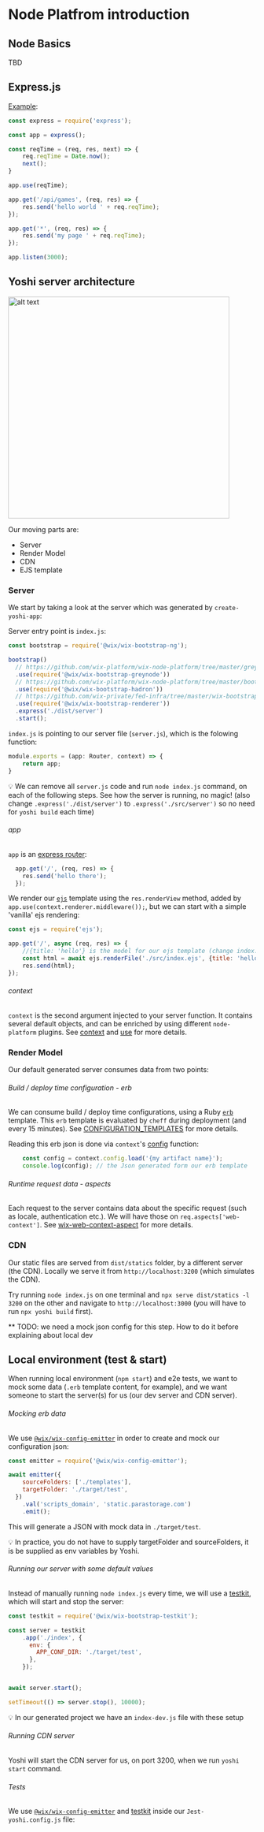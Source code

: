 
# Node Platfrom introduction

## Node Basics

TBD

## Express.js

[Example](https://gist.github.com/yanivefraim/4930348959f9eeb240c337c9a4e90563):

```js
const express = require('express');

const app = express();

const reqTime = (req, res, next) => {
    req.reqTime = Date.now();
    next();
}

app.use(reqTime);

app.get('/api/games', (req, res) => {
    res.send('hello world ' + req.reqTime);
});

app.get('*', (req, res) => {
    res.send('my page ' + req.reqTime);
});

app.listen(3000);
```

## Yoshi server architecture

<img src="./architecture.png" alt="alt text" width="450px">

Our moving parts are:

- Server
- Render Model
- CDN
- EJS template


### Server

We start by taking a look at the server which was generated by `create-yoshi-app`:

Server entry point is `index.js`:

```js
const bootstrap = require('@wix/wix-bootstrap-ng');

bootstrap()
  // https://github.com/wix-platform/wix-node-platform/tree/master/greynode/wix-bootstrap-greynode
  .use(require('@wix/wix-bootstrap-greynode'))
  // https://github.com/wix-platform/wix-node-platform/tree/master/bootstrap-plugins/hadron/wix-bootstrap-hadron
  .use(require('@wix/wix-bootstrap-hadron'))
  // https://github.com/wix-private/fed-infra/tree/master/wix-bootstrap-renderer
  .use(require('@wix/wix-bootstrap-renderer'))
  .express('./dist/server')
  .start();

```

`index.js` is pointing to our server file (`server.js`), which is the folowing function:

```js
module.exports = (app: Router, context) => {
    return app;
}
```

:bulb: We can remove all `server.js` code and run `node index.js` command, on each of the following steps. See how the server  is running, no magic! (also change `.express('./dist/server')` to `.express('./src/server')` so no need for `yoshi build` each time)

###### app

`app` is an [express router](https://expressjs.com/en/4x/api.html#router):

```js
  app.get('/', (req, res) => {
    res.send('hello there');
  });

```

We render our [`ejs`](https://github.com/mde/ejs) template using the `res.renderView` method, added by `app.use(context.renderer.middleware());`, but we can start with a simple 'vanilla' ejs rendering:

```js
const ejs = require('ejs');

app.get('/', async (req, res) => {
    //{title: 'hello'} is the model for our ejs template (change index.ejs to contain only `<%= title %>` to see it in action)
    const html = await ejs.renderFile('./src/index.ejs', {title: 'hello'});
    res.send(html);
});
```

###### context

`context` is the second argument injected to your server function. It contains several default objects, and can be enriched by using different `node-platform` plugins. See [context](https://github.com/wix-platform/wix-node-platform/tree/master/bootstrap/wix-bootstrap-ng#context) and [use](https://github.com/wix-platform/wix-node-platform/tree/master/bootstrap/wix-bootstrap-ng#wixbootstrapnguseobject-opts-this) for more details.

### Render Model

Our default generated server consumes data from two points:

###### Build / deploy time configuration - erb

We can consume build / deploy time configurations, using a Ruby [`erb`](https://ruby-doc.org/stdlib-2.6.5/libdoc/erb/rdoc/ERB.html) template. This `erb` template is evaluated by `cheff` during deployment (and every 15 minutes). See [CONFIGURATION_TEMPLATES](https://github.com/wix-private/fed-handbook/blob/master/CONFIGURATION_TEMPLATES.md) for more details.

Reading this erb json is done via `context`'s [config](https://github.com/wix-platform/wix-node-platform/tree/master/config/wix-config) function:

```js
    const config = context.config.load('{my artifact name}');
    console.log(config); // the Json generated form our erb template
```

###### Runtime request data - aspects

Each request to the server contains data about the specific request (such as locale, authentication etc.). We will have those on `req.aspects['web-context']`. See [wix-web-context-aspect](https://github.com/wix-platform/wix-node-platform/tree/master/aspects/wix-web-context-aspect) for more details.


### CDN

Our static files are served from `dist/statics` folder, by a different server (the CDN). Locally we serve it from `http://localhost:3200` (which simulates the CDN). 

Try running `node index.js` on one terminal and `npx serve dist/statics -l 3200` on the other and navigate to `http://localhost:3000` (you will have to run `npx yoshi build` first). 

** TODO: we need a mock json config for this step. How to do it before explaining about local dev


## Local environment (test & start)

When running local environment (`npm start`) and e2e tests, we want to mock some data (`.erb` template content, for example), and we want someone to start the server(s) for us (our dev server and CDN server).

###### Mocking erb data

We use [`@wix/wix-config-emitter`](https://github.com/wix-platform/wix-node-platform/tree/master/config/wix-config-emitter) in order to create and mock our configuration json:

```js
const emitter = require('@wix/wix-config-emitter');

await emitter({
    sourceFolders: ['./templates'],
    targetFolder: './target/test',
  })
    .val('scripts_domain', 'static.parastorage.com')
    .emit();
```

This will generate a JSON with mock data in `./target/test`. 

:bulb: In practice, you do not have to supply targetFolder and sourceFolders, it is be supplied as env variables by Yoshi.

###### Running our server with some default values

Instead of manually running `node index.js` every time, we will use a [testkit](https://github.com/wix-platform/wix-node-platform/tree/master/bootstrap/wix-bootstrap-testkit), which will start and stop the server:

```js
const testkit = require('@wix/wix-bootstrap-testkit');

const server = testkit
    .app('./index', {
      env: {
        APP_CONF_DIR: './target/test',
      },
    });


await server.start();

setTimeout(() => server.stop(), 10000);
```

:bulb: In our generated project we have an `index-dev.js` file with these setup

###### Running CDN server

Yoshi will start the CDN server for us, on port 3200, when we run `yoshi start` command.

###### Tests

We use [`@wix/wix-config-emitter`](https://github.com/wix-platform/wix-node-platform/tree/master/config/wix-config-emitter) and [testkit](https://github.com/wix-platform/wix-node-platform/tree/master/bootstrap/wix-bootstrap-testkit) inside our `Jest-yoshi.config.js` file:


